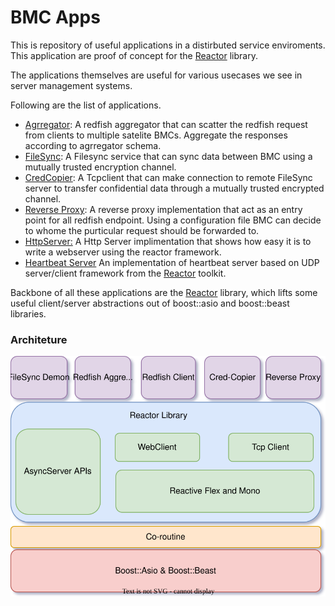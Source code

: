# BMC Apps

This is repository of useful applications in a distirbuted service enviroments. This application are proof of concept for the [Reactor](https://github.com/abhilashraju/reactor) library. 

The applications themselves are useful for various usecases we see in server management systems.

Following are the list of applications.
- [Agrregator](https://github.com/abhilashraju/bmcgw/tree/main/aggregator): A redfish aggregator that can scatter the redfish request from clients to multiple satelite BMCs. Aggregate the responses according to agrregator schema. 
- [FileSync](https://github.com/abhilashraju/bmcgw/tree/main/filesync): A Filesync service that can sync data between BMC using a mutually trusted encryption channel. 
- [CredCopier](https://github.com/abhilashraju/bmcgw/tree/main/credcopier): A Tcpclient that can make connection to remote FileSync server to transfer confidential data through a mutually trusted encrypted channel.
- [Reverse Proxy](https://github.com/abhilashraju/bmcgw/tree/main/reverseproxy): A reverse proxy implementation that act as an entry point for all redfish endpoint. Using a configuration file BMC can decide to whome the purticular request should be forwarded to. 
- [HttpServer:](https://github.com/abhilashraju/bmcgw/tree/main/httpserver) A Http Server implimentation that shows how easy it is to write a webserver using the reactor framework.
- [Heartbeat Server](https://github.com/abhilashraju/bmcgw/tree/main/heartbeatserver) An implementation of heartbeat server based on UDP server/client framework from the [Reactor](https://github.com/abhilashraju/reactor) toolkit.

Backbone of all these applications are the [Reactor](https://github.com/abhilashraju/reactor) library, which lifts some useful client/server abstractions out of boost::asio and boost::beast libraries. 


### Architeture

![](./images/reactor.svg)





